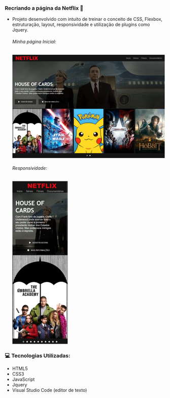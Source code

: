 ### Recriando a página da Netflix :iphone:

- Projeto desenvolvido com intuito de treinar o conceito de CSS, Flexbox, estruturação, layout, responsividade e utilização de plugins como Jquery. 

	###### Minha página Inicial:
	<img src="https://raw.githubusercontent.com/Ewerton1910/Clone-Netflix/996e37a8424370494963437cba93118c4965de2f/img/tela%20inicial.png" alt="Página inicial" title="Página inicial" style="zoom: 50%;" />

  
	
	 ###### Responsividade:
	<img src="https://raw.githubusercontent.com/Ewerton1910/Clone-Netflix/master/img/mobile.png" alt="Testando a responsividade" title="Testando a responsividade" style="zoom:50%;" />
	
	
### 	 :computer: Tecnologias Utilizadas:

- HTML5
- CSS3
- JavaScript 
- Jquery
- Visual Studio Code (editor de texto)



